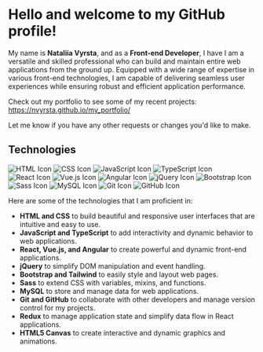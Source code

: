 # Hello and welcome to my GitHub profile! 
My name is **Nataliia Vyrsta**, and as a **Front-end Developer**, I have
I am a versatile and skilled professional who can build and maintain entire web applications from the ground up. Equipped with a wide range of expertise in various front-end technologies, I am capable of delivering seamless user experiences while ensuring robust and efficient application performance.

Check out my portfolio to see some of my recent projects: https://nvyrsta.github.io/my_portfolio/

Let me know if you have any other requests or changes you'd like to make.

## Technologies
![HTML Icon](https://img.icons8.com/color/48/000000/html-5--v1.png)
![CSS Icon](https://img.icons8.com/color/48/000000/css3.png)
![JavaScript Icon](https://img.icons8.com/color/48/000000/javascript--v1.png)
![TypeScript Icon](https://img.icons8.com/color/48/000000/typescript.png)
![React Icon](https://img.icons8.com/color/48/000000/react-native.png)
![Vue.js Icon](https://img.icons8.com/color/48/000000/vue-js.png)
![Angular Icon](https://img.icons8.com/color/48/000000/angularjs.png)
![jQuery Icon](https://img.icons8.com/ios-filled/48/000000/jquery.png)
![Bootstrap Icon](https://img.icons8.com/color/48/000000/bootstrap.png)
![Sass Icon](https://img.icons8.com/color/48/000000/sass.png)
![MySQL Icon](https://img.icons8.com/color/48/000000/mysql.png)
![Git Icon](https://img.icons8.com/color/48/000000/git.png)
![GitHub Icon](https://img.icons8.com/material-outlined/48/000000/github.png)

Here are some of the technologies that I am proficient in:

* **HTML and CSS** to build beautiful and responsive user interfaces that are intuitive and easy to use.
* **JavaScript and TypeScript** to add interactivity and dynamic behavior to web applications.
* **React, Vue.js, and Angular** to create powerful and dynamic front-end applications.
* **jQuery** to simplify DOM manipulation and event handling.
* **Bootstrap and Tailwind** to easily style and layout web pages.
* **Sass** to extend CSS with variables, mixins, and functions.
* **MySQL** to store and manage data for web applications.
* **Git and GitHub** to collaborate with other developers and manage version control for my projects.
* **Redux** to manage application state and simplify data flow in React applications.
* **HTML5 Canvas** to create interactive and dynamic graphics and animations.
